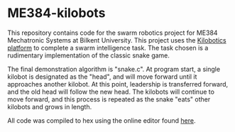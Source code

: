 # ME384-kilobots

This repository contains code for the swarm robotics project for ME384 Mechatronic Systems at Bilkent University. This project uses the [Kilobotics platform](https://www.kilobotics.com/ "Kilobotics") to complete a swarm intelligence task. The task chosen is a rudimentary implementation of the classic snake game.

The final demonstration algorithm is "snake.c". At program start, a single kilobot is designated as the "head", and will move forward until it approaches another kilobot. At this point, leadership is transferred forward, and the old head will follow the new head. The kilobots will continue to move forward, and this process is repeated as the snake "eats" other kilobots and grows in length.

All code was compiled to hex using the online editor found [here](https://www.kilobotics.com/editor "Kilobotics editor").
